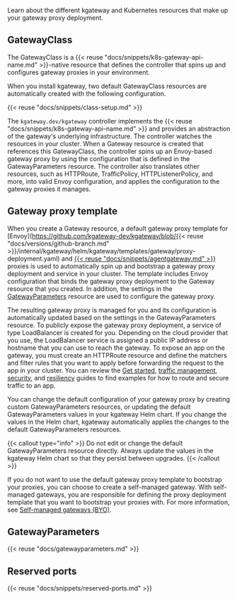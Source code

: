 Learn about the different kgateway and Kubernetes resources that make up your gateway proxy deployment.

## GatewayClass

The GatewayClass is a {{< reuse "docs/snippets/k8s-gateway-api-name.md" >}}-native resource that defines the controller that spins up and configures gateway proxies in your environment. 

When you install kgateway, two default GatewayClass resources are automatically created with the following configuration. 

{{< reuse "docs/snippets/class-setup.md" >}}

The `kgateway.dev/kgateway` controller implements the {{< reuse "docs/snippets/k8s-gateway-api-name.md" >}} and provides an abstraction of the gateway's underlying infrastructure. The controller watches the resources in your cluster. When a Gateway resource is created that references this GatewayClass, the controller spins up an Envoy-based gateway proxy by using the configuration that is defined in the GatewayParameters resource. The controller also translates other resources, such as HTTPRoute, TrafficPolicy, HTTPListenerPolicy, and more, into valid Envoy configuration, and applies the configuration to the gateway proxies it manages. 

## Gateway proxy template

When you create a Gateway resource, a default gateway proxy template for [Envoy](https://github.com/kgateway-dev/kgateway/blob/{{< reuse "docs/versions/github-branch.md" >}}/internal/kgateway/helm/kgateway/templates/gateway/proxy-deployment.yaml) and [{{< reuse "docs/snippets/agentgateway.md" >}}](https://github.com/kgateway-dev/kgateway/blob/main/internal/kgateway/helm/kgateway/templates/gateway/agent-gateway-deployment.yaml) proxies is used to automatically spin up and bootstrap a gateway proxy deployment and service in your cluster. The template includes Envoy configuration that binds the gateway proxy deployment to the Gateway resource that you created. In addition, the settings in the [GatewayParameters](#gatewayparameters) resource are used to configure the gateway proxy. 

The resulting gateway proxy is managed for you and its configuration is automatically updated based on the settings in the GatewayParameters resource. To publicly expose the gateway proxy deployment, a service of type LoadBalancer is created for you. Depending on the cloud provider that you use, the LoadBalancer service is assigned a public IP address or hostname that you can use to reach the gateway. To expose an app on the gateway, you must create an HTTPRoute resource and define the matchers and filter rules that you want to apply before forwarding the request to the app in your cluster. You can review the [Get started](/docs/quickstart/), [traffic management](/docs/traffic-management/), [security](/docs/security/), and [resiliency](/docs/resiliency/) guides to find examples for how to route and secure traffic to an app. 

You can change the default configuration of your gateway proxy by creating custom GatewayParameters resources, or updating the default GatewayParameters values in your kgateway Helm chart. If you change the values in the Helm chart, kgateway automatically applies the changes to the default GatewayParameters resources. 

{{< callout type="info" >}}
Do not edit or change the default GatewayParameters resource directly. Always update the values in the kgateway Helm chart so that they persist between upgrades.
{{< /callout >}} 

If you do not want to use the default gateway proxy template to bootstrap your proxies, you can choose to create a self-managed gateway. With self-managed gateways, you are responsible for defining the proxy deployment template that you want to bootstrap your proxies with. For more information, see [Self-managed gateways (BYO)](/docs/setup/customize/selfmanaged/).

## GatewayParameters 

{{< reuse "docs/gatewayparameters.md" >}}

## Reserved ports

{{< reuse "docs/snippets/reserved-ports.md" >}}